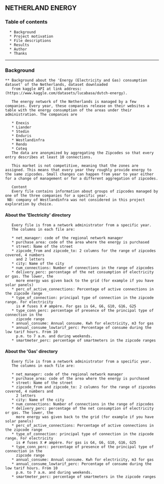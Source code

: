 ##                                       NETHERLAND ENERGY
### Table of contents
      * Background
      * Project motivation
      * File descriptions
      * Results
      * Author
      * Thanks
-----------------------------------------------------------------------------------------------------------------------

### Background
    ** Background about the 'Energy (Electricity and Gas) consumption dataset' of the Netherlands, dataset downloaded
       from kaggle API at link address: (https://www.kaggle.com/datasets/lucabasa/dutch-energy).

       The energy network of the Netherlands is managed by a few companies. Every year, these companies release on their websites a table with the energy consumption of the areas under their administration. The companies are
       
       * Enexis
       * Liander
       * Stedin
       * Enduris
       * Westlandinfra
       * Rendo
       * Coteq
       The data are anonymized by aggregating the Zipcodes so that every entry describes at least 10 connections.
       
       This market is not competitive, meaning that the zones are assigned. This means that every year they roughly provide energy to the same zipcodes. Small changes can happen from year to year either for a change of management or for a different aggregation of zipcodes.
       
       Content
       Every file contains information about groups of zipcodes managed by one of the three companies for a specific year.
     NB: company of Westlandinfra was not considered in this project exploration by choice.
     
####      About the 'Electricity' directory

       Every file is from a network administrator from a specific year.
       The columns in each file are:
       
       * net_manager: code of the regional network manager
       * purchase_area: code of the area where the energy is purchased
       * street: Name of the street
       * zipcode_from and zipcode_to: 2 columns for the range of zipcodes covered, 4 numbers
         and 2 letters
       * city: Name of the city
       * num_connections: Number of connections in the range of zipcodes
       * delivery_perc: percentage of the net consumption of electricity or gas. The lower, the
         more energy was given back to the grid (for example if you have solar panels)
       * perc_of_active_connections: Percentage of active connections in the zipcode range
       * type_of_connection: principal type of connection in the zipcode range. For electricity 
         is # fuses X # ampère. For gas is G4, G6, G10, G16, G25
       * type_conn_perc: percentage of presence of the principal type of connection in the 
         zipcode range
       * annual_consume: Annual consume. Kwh for electricity, m3 for gas
       * annual_consume_lowtarif_perc: Percentage of consume during the low tarif hours. From 10 
         p.m. to 7 a.m. and during weekends.
       * smartmeter_perc: percentage of smartmeters in the zipcode ranges

####      About the 'Gas' directory

       Every file is from a network administrator from a specific year.
       The columns in each file are:
       
       * net_manager: code of the regional network manager
       * purchase_area: code of the area where the energy is purchased
       * street: Name of the street
       * zipcode_from and zipcode_to: 2 columns for the range of zipcodes covered, 4 numbers and
         2 letters
       * city: Name of the city
       * num_connections: Number of connections in the range of zipcodes
       * delivery_perc: percentage of the net consumption of electricity or gas. The lower, the 
         more energy was given back to the grid (for example if you have solar panels)
       * perc_of_active_connections: Percentage of active connections in the zipcode range
       * type_of_connection: principal type of connection in the zipcode range. For electricity 
         is # fuses X # ampère. For gas is G4, G6, G10, G16, G25
       * type_conn_perc: percentage of presence of the principal type of connection in the 
         zipcode range
       * annual_consume: Annual consume. Kwh for electricity, m3 for gas
       * annual_consume_lowtarif_perc: Percentage of consume during the low tarif hours. From 10
         p.m. to 7 a.m. and during weekends.
       * smartmeter_perc: percentage of smartmeters in the zipcode ranges
         

